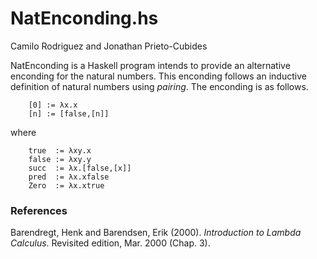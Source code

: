 # NatEnconding.hs

Camilo Rodriguez and Jonathan Prieto-Cubides

NatEnconding is a Haskell program intends to provide
an alternative enconding for the natural numbers.
This enconding follows an inductive definition of
natural numbers using *pairing*. The enconding is as
follows.

```
    [0] := λx.x
    [n] := [false,[n]]
```

where

```
    true  := λxy.x
    false := λxy.y
    succ  := λx.[false,[x]]
    pred  := λx.xfalse
    Zero  := λx.xtrue
```

### References

Barendregt, Henk and Barendsen, Erik (2000). *Introduction to Lambda Calculus*.
Revisited edition, Mar. 2000 (Chap. 3).
